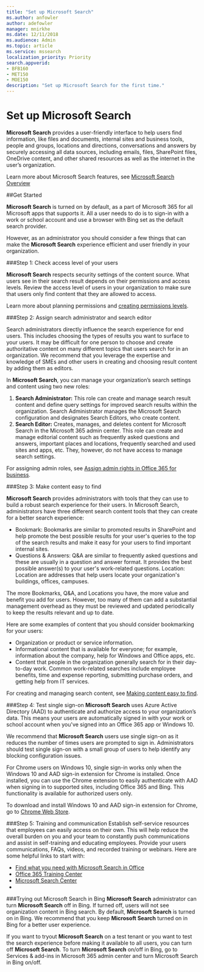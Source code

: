 ```yaml
---
title: "Set up Microsoft Search"
ms.author: anfowler
author: adefowler
manager: mnirkhe
ms.date: 12/11/2018
ms.audience: Admin
ms.topic: article
ms.service: mssearch
localization_priority: Priority
search.appverid:
- BFB160
- MET150
- MOE150
description: "Set up Microsoft Search for the first time."
---
```

# Set up Microsoft Search

**Microsoft Search** provides a user-friendly interface to help users find information, like files and documents, internal sites and business tools, people and groups, locations and directions, conversations and answers by securely accessing all data sources, including emails, files, SharePoint files, OneDrive content, and other shared resources as well as the internet in the user’s organization.

Learn more about Microsoft Search features, see [Microsoft Search Overview](overview-microsoft-search.md)

##Get Started

**Microsoft Search** is turned on by default, as a part of Microsoft 365 for all Microsoft apps that supports it. All a user needs to do is to sign-in with a work or school account and use a browser with Bing set as the default search provider.

However, as an administrator you should consider a few things that can make the **Microsoft Search** experience efficient and user friendly in your organization.

###Step 1: Check access level of your users

**Microsoft Search** respects security settings of the content source. What users see in their search result depends on their permissions and access levels. Review the access level of users in your organization to make sure that users only find content that they are allowed to access.

Learn more about planning permissions and [creating permissions levels](https://docs.microsoft.com/en-us/sharepoint/how-to-create-and-edit-permission-levels).

###Step 2: Assign search administrator and search editor

Search administrators directly influence the search experience for end users. This includes choosing the types of results you want to surface to your users. It may be difficult for one person to choose and create authoritative content on many different topics that users search for in an organization. We recommend that you leverage the expertise and knowledge of SMEs and other users in creating and choosing result content by adding them as editors. 

In **Microsoft Search**, you can manage your organization’s search settings and content using two new roles:
1. **Search Administrator:** This role can create and manage search result content and define query settings for improved search results within the organization. Search Administrator manages the Microsoft Search configuration and designates Search Editors, who create content.
2. **Search Editor:** Creates, manages, and deletes content for Microsoft Search in the Microsoft 365 admin center. This role can create and manage editorial content such as frequently asked questions and answers, important places and locations, frequently searched and used sites and apps, etc. They, however, do not have access to manage search settings.

For assigning admin roles, see [Assign admin rights in Office 365 for business](https://docs.microsoft.com/en-us/office365/admin/add-users/assign-admin-roles?view=o365-worldwide).

###Step 3: Make content easy to find 

**Microsoft Search** provides administrators with tools that they can use to build a robust search experience for their users. In Microsoft Search, administrators have three different search content tools that they can create for a better search experience:
- Bookmark:  Bookmarks are similar to promoted results in SharePoint and help promote the best possible results for your user's queries to the top of the search results and make it easy for your users to find important internal sites. 
- Questions & Answers: Q&A are similar to frequently asked questions and these are usually in a question and answer format. It provides the best possible answer(s) to your user's work-related questions.
Location: Location are addresses that help users locate your organization's buildings, offices, campuses. 

The more Bookmarks, Q&A, and Locations you have, the more value and benefit you add for users. However, too many of them can add a substantial management overhead as they must be reviewed and updated periodically to keep the results relevant and up to date.

Here are some examples of content that you should consider bookmarking for your users:
- Organization or product or service information.
- Informational content that is available for everyone; for example, information about the company, help for Windows and Office apps, etc. 
- Content that people in the organization generally search for in their day-to-day work. Common work-related searches include employee benefits, time and expense reporting, submitting purchase orders, and getting help from IT services. 

For creating and managing search content, see [Making content easy to find](make-content-easy-to-find.md).

###Step 4: Test single sign-on
**Microsoft Search** uses Azure Active Directory (AAD) to authenticate and authorize access to your organization’s data.  This means your users are automatically signed in with your work or school account when you've signed into an Office 365 app or Windows 10.

We recommend that **Microsoft Search** users use single sign-on as it reduces the number of times users are prompted to sign in. Administrators should test single sign-on with a small group of users to help identify any blocking configuration issues. 

For Chrome users on Windows 10, single sign-in works only when the Windows 10 and AAD sign-in extension for Chrome is installed. Once installed, you can use the Chrome extension to easily authenticate with AAD when signing in to supported sites, including Office 365 and Bing. This functionality is available for authorized users only. 

To download and install Windows 10 and AAD sign-in extension for Chrome, go to [Chrome Web Store](https://chrome.google.com/webstore/detail/windows-10-accounts/ppnbnpeolgkicgegkbkbjmhlideopiji?hl=en).

###Step 5: Training and communication
Establish self-service resources that employees can easily access on their own. This will help reduce the overall burden on you and your team to constantly push communications and assist in self-training and educating employees. Provide your users communications, FAQs, videos, and recorded training or webinars. Here are some helpful links to start with:
- [Find what you need with Microsoft Search in Office](https://support.office.com/article/find-what-you-need-with-microsoft-search-in-office-2457d4d8-48a8-4ad4-ab89-5a0657aa8446?ui=en-US&rs=en-US&ad=US)
- [Office 365 Training Center](https://support.office.com/office-training-center)
- [Microsoft Search Center](https://support.office.com/en-us/article/-working-title-microsoft-search-center-b8bf5a2c-7515-40a9-9a6a-b8ed382c86bc?ui=en-US&rs=en-US&ad=US)
- 
###Trying out Microsoft Search in Bing 
**Microsoft Search** administrator can turn **Microsoft Search** off in Bing. If turned off, users will not see organization content in Bing search. By default, **Microsoft Search** is turned on in Bing. 
We recommend that you keep **Microsoft Search** turned on in Bing for a better user experience. 

If you want to tryout **Microsoft Search** on a test tenant or you want to test the search experience before making it available to all users, you can turn off **Microsoft Search**.
To turn **Microsoft Search** on/off in Bing, go to Services & add-ins in Microsoft 365 admin center and turn Microsoft Search in Bing on/off.
